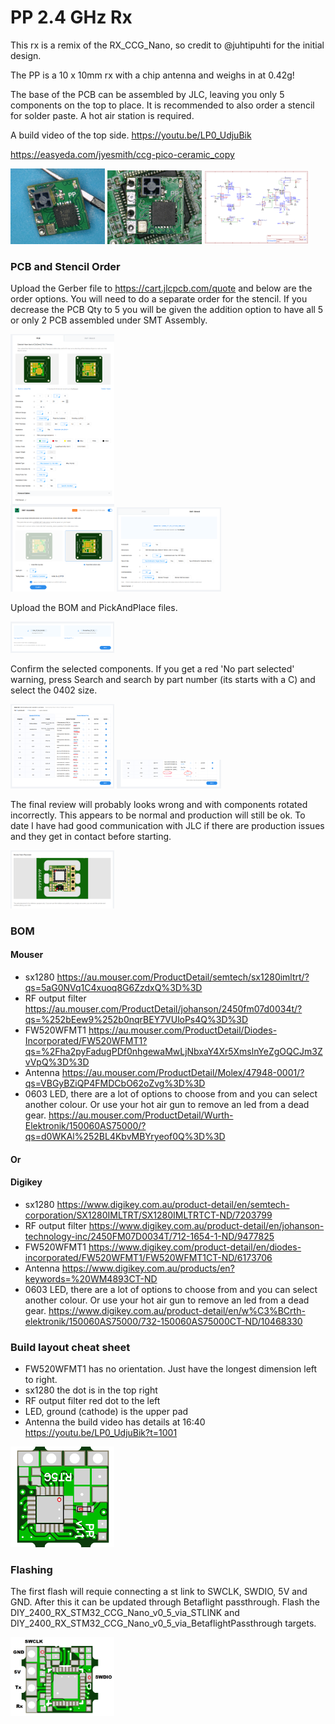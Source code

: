 # PP 2.4 GHz Rx

This rx is a remix of the RX_CCG_Nano, so credit to @juhtipuhti for the initial design.

The PP is a 10 x 10mm rx with a chip antenna and weighs in at 0.42g!

The base of the PCB can be assembled by JLC, leaving you only 5 components on the top to place.  It is recommended to also order a stencil for solder paste.  A hot air station is required.

A build video of the top side. https://youtu.be/LP0_UdjuBik

https://easyeda.com/jyesmith/ccg-pico-ceramic_copy

<img src="img/1.png" width="30%"> <img src="img/2.png" width="30%"> <img src="img/Schematic.png" width="33%">

### PCB and Stencil Order

Upload the Gerber file to https://cart.jlcpcb.com/quote and below are the order options.  You will need to do a separate order for the stencil.  If you decrease the PCB Qty to 5 you will be given the addition option to have all 5 or only 2 PCB assembled under SMT Assembly.

<img src="img/smtorder.png" width="33%"> <img src="img/stencilorder.png" width="33%">

Upload the BOM and PickAndPlace files.

<img src="img/bomandpnp.png" width="33%">

Confirm the selected components.  If you get a red 'No part selected' warning, press Search and search by part number (its starts with a C) and select the 0402 size.

<img src="img/selectparts.png" width="33%"> <img src="img/nopartselected.png" width="33%">

The final review will probably looks wrong and with components rotated incorrectly.  This appears to be normal and production will still be ok.  To date I have had good communication with JLC if there are production issues and they get in contact before starting.

<img src="img/review.png" width="33%">

### BOM

#### Mouser
- sx1280 https://au.mouser.com/ProductDetail/semtech/sx1280imltrt/?qs=5aG0NVq1C4xuoq8G6ZzdxQ%3D%3D
- RF output filter https://au.mouser.com/ProductDetail/johanson/2450fm07d0034t/?qs=%252bEew9%252b0nqrBEY7VUloPs4Q%3D%3D
- FW520WFMT1 https://au.mouser.com/ProductDetail/Diodes-Incorporated/FW520WFMT1?qs=%2Fha2pyFadugPDf0nhgewaMwLjNbxaY4Xr5XmslnYeZgOQCJm3ZvVpQ%3D%3D
- Antenna https://au.mouser.com/ProductDetail/Molex/47948-0001/?qs=VBGyBZiQP4FMDCbO62oZvg%3D%3D
- 0603 LED, there are a lot of options to choose from and you can select another colour.  Or use your hot air gun to remove an led from a dead gear. https://au.mouser.com/ProductDetail/Wurth-Elektronik/150060AS75000/?qs=d0WKAl%252BL4KbvMBYryeof0Q%3D%3D

#### Or

#### Digikey
- sx1280 https://www.digikey.com.au/product-detail/en/semtech-corporation/SX1280IMLTRT/SX1280IMLTRTCT-ND/7203799
- RF output filter https://www.digikey.com.au/product-detail/en/johanson-technology-inc/2450FM07D0034T/712-1654-1-ND/9477825
- FW520WFMT1 https://www.digikey.com/product-detail/en/diodes-incorporated/FW520WFMT1/FW520WFMT1CT-ND/6173706
- Antenna https://www.digikey.com.au/products/en?keywords=%20WM4893CT-ND
- 0603 LED, there are a lot of options to choose from and you can select another colour.  Or use your hot air gun to remove an led from a dead gear. https://www.digikey.com.au/product-detail/en/w%C3%BCrth-elektronik/150060AS75000/732-150060AS75000CT-ND/10468330

### Build layout cheat sheet

- FW520WFMT1 has no orientation.  Just have the longest dimension left to right.
- sx1280 the dot is in the top right
- RF output filter red dot to the left
- LED, ground (cathode) is the upper pad
- Antenna the build video has details at 16:40 https://youtu.be/LP0_UdjuBik?t=1001

<img src="img/cheatsheet.png" width="33%">

### Flashing

The first flash will requie connecting a st link to SWCLK, SWDIO, 5V and GND.  After this it can be updated through Betaflight passthrough.  Flash the DIY_2400_RX_STM32_CCG_Nano_v0_5_via_STLINK and DIY_2400_RX_STM32_CCG_Nano_v0_5_via_BetaflightPassthrough targets.

<img src="img/flashing.png" width="33%">
